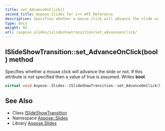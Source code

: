 ```yaml
---
title: set_AdvanceOnClick()
second_title: Aspose.Slides for C++ API Reference
description: Specifies whether a mouse click will advance the slide or not. If this attribute is not specified then a value of true is assumed. Writes bool.
type: docs
weight: 92
url: /aspose.slides/islideshowtransition/set_advanceonclick/
---
```

## ISlideShowTransition::set_AdvanceOnClick(bool) method


Specifies whether a mouse click will advance the slide or not. If this attribute is not specified then a value of true is assumed. Writes **bool**.

```cpp
virtual void Aspose::Slides::ISlideShowTransition::set_AdvanceOnClick(bool value)=0
```

## See Also

* Class [ISlideShowTransition](../)
* Namespace [Aspose::Slides](../../)
* Library [Aspose.Slides](../../../)